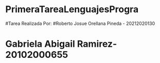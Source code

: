 # PrimeraTareaLenguajesProgra
#Tarea Realizada Por:
#Roberto Josue Orellana Pineda - 20212020130
# Gabriela Abigail Ramirez- 20102000655

